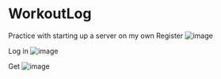# WorkoutLog
Practice with starting up a server on my own
Register
![image](https://user-images.githubusercontent.com/80437651/122470550-2cdd3e00-cf8c-11eb-9a05-6d7ecd83d8e2.png)

Log in
![image](https://user-images.githubusercontent.com/80437651/122470450-11723300-cf8c-11eb-80f0-3ce361b0f978.png)


Get 
![image](https://user-images.githubusercontent.com/80437651/122469605-2601fb80-cf8b-11eb-98c1-00e1fb179028.png)


